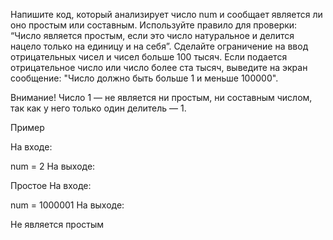 Напишите код, который анализирует число num и сообщает является ли оно простым или составным.
Используйте правило для проверки: “Число является простым, если это число натуральное и делится нацело только на единицу и на себя”.
Сделайте ограничение на ввод отрицательных чисел и чисел больше 100 тысяч. 
Если подается отрицательное число или число более ста тысяч, выведите на экран сообщение: "Число должно быть больше 1 и меньше 100000".

Внимание! Число 1 — не является ни простым, ни составным числом, так как у него только один делитель — 1.

Пример

На входе:


num = 2
На выходе:


Простое
На входе:


num = 1000001
На выходе:


Не является простым
